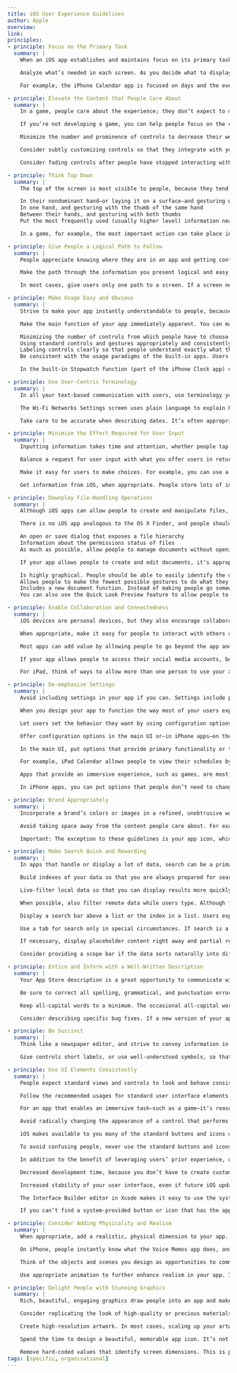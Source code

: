 ```yaml
---
title: iOS User Experience Guidelines
author: Apple
overview:
link:
principles:
- principle: Focus on the Primary Task
  summary: |
    When an iOS app establishes and maintains focus on its primary task, it is satisfying and enjoyable to use. Your app definition statement will help you focus your app on its primary task (to learn more about this statement, see “Create an App Definition Statement”). To maintain that focus, you need to determine what’s most important in each context or screen.

    Analyze what’s needed in each screen. As you decide what to display in each screen always ask yourself, Is this critical information or functionality users need right now? If your answer is no, decide whether the information or functionality might be critical in a different context, or if it’s not that important after all.

    For example, the iPhone Calendar app is focused on days and the events that occur on them. Users can use the clearly labeled buttons to highlight the current day, select a viewing option, and add events.

- principle: Elevate the Content that People Care About
  summary: |
    In a game, people care about the experience; they don’t expect to manage, consume, or create content. If you’re developing a game, you elevate content by enhancing the experience with a satisfying story, beautiful graphics, and responsive gameplay.

    If you’re not developing a game, you can help people focus on the content by designing your UI as a subtle frame for the information they’re interested in. Here are some ways you can do this:

    Minimize the number and prominence of controls to decrease their weight in the UI. Photos does this by placing a few unobtrusive controls on translucent bars.

    Consider subtly customizing controls so that they integrate with your app’s graphical style. In this way, controls are discoverable and comprehensible, without being conspicuous.

    Consider fading controls after people have stopped interacting with them for a little while, and redisplaying them when people tap the screen. Sometimes you may want to fade the rest of your app UI, too. This is especially appropriate in apps that enable an immersive experience, because it gives even more of the screen space to the content people want to see. For example, Photos fades the controls and bars after a few moments of noninteraction, which encourages people to immerse themselves in the content. When people want to perform a task with their photos, a single tap anywhere on the screen redisplays the controls.

- principle: Think Top Down
  summary: |
    The top of the screen is most visible to people, because they tend to interact with the device by holding the device in the following ways:

    In their nondominant hand—or laying it on a surface—and gesturing with a finger of the dominant hand
    In one hand, and gesturing with the thumb of the same hand
    Between their hands, and gesturing with both thumbs
    Put the most frequently used (usually higher level) information near the top, where it is most visible and easy to reach. As the user scans the screen from top to bottom, the information displayed should progress from general to specific and from high level to low level.

    In a game, for example, the most important action can take place in the top half of the screen. This leaves the bottom half of the screen for supplementary information and for controls users can tap without obscuring their view.

- principle: Give People a Logical Path to Follow
  summary: |
    People appreciate knowing where they are in an app and getting confirmation that they’re on the right path.

    Make the path through the information you present logical and easy for users to predict. In addition, be sure to provide markers—such as back buttons—that users can use to find out where they are and how to retrace their steps.

    In most cases, give users only one path to a screen. If a screen needs to be accessible in different circumstances, consider using a modal view that can appear in different contexts.

- principle: Make Usage Easy and Obvious
  summary: |
    Strive to make your app instantly understandable to people, because you can’t assume that they have the time—or can spare the attention—to figure out how it works.

    Make the main function of your app immediately apparent. You can make it so by:

    Minimizing the number of controls from which people have to choose
    Using standard controls and gestures appropriately and consistently so that they behave the way people expect
    Labeling controls clearly so that people understand exactly what they do
    Be consistent with the usage paradigms of the built-in apps. Users understand how to navigate a hierarchy of screens, edit list contents, and switch among app modes using the tab bar. Make it easy for people to use your app by reinforcing their experience. For example, people understand that the blue button in a toolbar represents the action they’re most likely to take in the current context. If your app displays more than one blue button in a single context, users will have to figure out which one to tap.

    In the built-in Stopwatch function (part of the iPhone Clock app) users can see at a glance which button stops and starts the stopwatch and which button captures lap times.

- principle: Use User-Centric Terminology
  summary: |
    In all your text-based communication with users, use terminology you’re sure they understand. Use what you know about your users to determine whether the words and phrases you plan to use are appropriate. For example, technical jargon is rarely helpful in an app aimed at unsophisticated users, but in an app designed for technically savvy users, it might be appreciated.

    The Wi-Fi Networks Settings screen uses plain language to explain how iOS responds to the user’s preference.

    Take care to be accurate when describing dates. It’s often appropriate to use friendly terms such as “today” and “tomorrow” when you display date information in your UI, but it can be confusing if you don’t account for the user’s current locale. For example, consider an event that starts just before midnight. To users in the same time zone, the event starts today, but to users in an earlier time zone, the same event may have started yesterday.

- principle: Minimize the Effort Required for User Input
  summary: |
    Inputting information takes time and attention, whether people tap controls or use the keyboard. If your app requires a lot of user input before anything useful happens, that input slows people down and can discourage them from using your app.

    Balance a request for user input with what you offer users in return. In other words, strive to provide as much information or functionality as possible for each piece of information people give you. That way, people feel they are making progress and are not being delayed as they move through your app.

    Make it easy for users to make choices. For example, you can use a table view or a picker instead of a text field, because it’s usually easier for people to select an item from a list than to type words.

    Get information from iOS, when appropriate. People store lots of information on their devices. When it makes sense, don’t force people to give you information you can easily find for yourself, such as their contacts or calendar information.

- principle: Downplay File-Handling Operations
  summary: |
    Although iOS apps can allow people to create and manipulate files, this does not mean that people should have an awareness of a file system on an iOS device.

    There is no iOS app analogous to the OS X Finder, and people shouldn’t be asked to interact with files as they do on a computer. In particular, people shouldn’t be faced with anything that encourages them to think about file metadata or locations, such as:

    An open or save dialog that exposes a file hierarchy
    Information about the permissions status of files
    As much as possible, allow people to manage documents without opening iTunes on their computer. Consider using iCloud to help users access their content on all of their devices.

    If your app allows people to create and edit documents, it’s appropriate to provide some sort of document picker that allows them to open an existing document or create a new one. Ideally, such a document picker:

    Is highly graphical. People should be able to easily identify the document they want by looking at visual representations of the documents onscreen.
    Allows people to make the fewest possible gestures to do what they want. For example, people might scroll horizontally through a carousel of existing documents and open the desired one with a tap.
    Includes a new document function. Instead of making people go somewhere else to create a new document, a document picker can allow them to tap a placeholder image to create a new document.
    You can also use the Quick Look Preview feature to allow people to preview documents within your app, even if your app can’t open them.

- principle: Enable Collaboration and Connectedness
  summary: |
    iOS devices are personal devices, but they also encourage collaboration and sharing with others. Enhance your app by helping people collaborate and connect with others.

    When appropriate, make it easy for people to interact with others and share things like their location, opinions, and high scores. People generally expect to be able to share information that’s important to them.

    Most apps can add value by allowing people to go beyond the app and share data with other tools they use. For example, an iOS app can act as a mobile complement to a computer app. Or, an iPad app might allow its users to communicate with the users of the iPhone version of the app.

    If your app allows people to access their social media accounts, be sure to take advantage of the Social framework APIs so that you can avoid asking users to sign in multiple times on the same device.

    For iPad, think of ways to allow more than one person to use your app on the same device. For example, two people might be able to play a game on opposing sides of an onscreen board. Or a band app might allow different people to play different instruments together on a single device.

- principle: De-emphasize Settings
  summary: |
    Avoid including settings in your app if you can. Settings include preferred app behaviors and information that people rarely want to change. Users can’t open the Settings app without first switching away from your app, and you don’t want to encourage this action.

    When you design your app to function the way most of your users expect, you decrease the need for settings. If you need information about the user, query the system for it instead of asking users to provide it.

    Let users set the behavior they want by using configuration options in your app. Configuration options let your app react dynamically to changes, because people don’t have to leave your app to set them.

    Offer configuration options in the main UI or—in iPhone apps—on the back of a view. To decide which location  makes sense, determine whether the options represent a primary task and how often people might want to set them.

    In the main UI, put options that provide primary functionality or that people want to change frequently.

    For example, iPad Calendar allows people to view their schedules by day, week, or month. These configuration options are offered in the main UI because viewing different perspectives of a calendar is a primary function of the app and people are likely to change their focus frequently.

    Apps that provide an immersive experience, such as games, are most likely to provide configuration options within the app, because users tend to change aspects of the experience frequently.

    In iPhone apps, you can put options that people don’t need to change frequently on the back of a view. For example, the primary function of Weather is to display a city’s current conditions and 6-day forecast. Although it’s important to be able to choose whether temperatures are displayed in Celsius or Fahrenheit, people aren’t likely to change this option very often. Therefore it makes sense to put the temperature-scale option on the back of the Weather view, where it’s conveniently available, but not obtrusive.

- principle: Brand Appropriately
  summary: |
    Incorporate a brand’s colors or images in a refined, unobtrusive way. Branding is most effective when it’s subtle and understated. People use your app to get things done or to be entertained; they don’t want to feel as if they’re being forced to watch an advertisement. For the best user experience, you want to quietly remind users of your identity.

    Avoid taking space away from the content people care about. For example, displaying a second, persistent bar at the top of the screen that does nothing but display branding assets means that there’s less room for content. Consider other, less intrusive ways to display pervasive branding, such as subtly customizing the background of a screen.

    Important: The exception to these guidelines is your app icon, which should be completely focused on your brand. Because users see your app icon frequently, it’s important to spend time designing an icon that balances eye-appeal with brand recognition.

- principle: Make Search Quick and Rewarding
  summary: |
    In apps that handle or display a lot of data, search can be a primary function. If you need to provide search in your app, follow these guidelines to ensure that it performs well.

    Build indexes of your data so that you are always prepared for search. Don't wait until the user initiates a search to do this, because you can't afford to create a negative first impression of the search experience in your app.

    Live-filter local data so that you can display results more quickly. It’s best when you can begin filtering as soon as users begin typing, and narrow the results as they continue typing. Although live-filtering data usually produces a superior user experience, it’s not always practical. When live filtering is impractical, you can begin the search process after the user taps the Search button in the keyboard. If you do this, be sure to provide feedback on the search’s progress so users know that the process has not stalled.

    When possible, also filter remote data while users type. Although filtering users’ typing can result in a better search experience, be sure to inform them and give them an opportunity to opt out if the response time is likely to delay the results by more than a second or two.

    Display a search bar above a list or the index in a list. Users expect to find a search bar in this position, because they're accustomed to the search bar in Contacts and other apps. Putting the search bar in this location means that it stays out of users’ way when they're scrolling through the list or using the index, but is conveniently available when it's needed.

    Use a tab for search only in special circumstances. If search is a primary function in your app you might want to feature it as a distinct mode. In iTunes, for example, finding and getting music and podcasts is the focus of the app. Users want to search for their favorite songs, artists, or podcasts regardless of the mode they're currently in, so it makes sense to offer a dedicated search tab that's always available.

    If necessary, display placeholder content right away and partial results as they become available. In this way, you give users useful information promptly. In iTunes, for example, users initiate a search for content by tapping the Search button. If the network connection is slow, iTunes first displays the Loading... message along with a spinning activity indicator so users know that search is proceeding. iTunes then displays a results view in which each section is populated with textual results—such as title and genre—and a custom outline of a box. As users scan the items in each section, thumbnail images appear in the box outlines.

    Consider providing a scope bar if the data sorts naturally into different categories. A scope bar allows users to specify locations or rules in a search or to filter objects by specific criteria. It contains up to four scope buttons, each representing a category. For example, Mail provides a scope bar that allows users to focus their search on the From, To, or Subject fields of messages, or broaden the search to include all fields. Providing a scope bar helps users focus their search and can significantly reduce the number of results.

- principle: Entice and Inform with a Well-Written Description
  summary: |
    Your App Store description is a great opportunity to communicate with potential users. In addition to describing your app accurately and highlighting the qualities you think people might appreciate the most, follow these guidelines:

    Be sure to correct all spelling, grammatical, and punctuation errors. Although such errors don’t bother everyone, in some people they can create a negative impression of your app’s quality.

    Keep all-capital words to a minimum. The occasional all-capital word can draw people’s attention, but capitalizing every letter of every word in a description can make it very difficult to read.

    Consider describing specific bug fixes. If a new version of your app contains bug fixes that customers have been waiting for, it can be a good idea to mention this in your description.

- principle: Be Succinct
  summary: |
    Think like a newspaper editor, and strive to convey information in a condensed, headline style. When your UI text is short and direct, users can absorb it quickly and easily. Identify the most important information, express it concisely, and display it prominently so that people don’t have to read too many words to find what they’re looking for or to figure out what to do next.

    Give controls short labels, or use well-understood symbols, so that people can tell what they do at a glance. When appropriate, use the built-in buttons and icons described in “System-Provided Buttons and Icons” for guidelines on designing your own icons, see “Icons for Navigation Bars, Toolbars, and Tab Bars.”

- principle: Use UI Elements Consistently
  summary: |
    People expect standard views and controls to look and behave consistently across apps.

    Follow the recommended usages for standard user interface elements. In this way, users can depend on their prior experience to help them as they learn to use your app. You also make it easy for your app to look up-to-date and work correctly if iOS changes the look or behavior of these standard views or controls.

    For an app that enables an immersive task—such as a game—it’s reasonable to create completely custom controls. This is because you’re creating a unique environment, and discovering how to control that environment is an experience users expect in such apps.

    Avoid radically changing the appearance of a control that performs a standard action. If you use unfamiliar controls to perform standard actions, users will spend time discovering how to use them and will wonder what, if anything, your controls do that the standard ones do not.

    iOS makes available to you many of the standard buttons and icons used throughout the built-in apps. For example, you can use the same Refresh, Organize, Trash, Reply, and Compose icons that Mail uses on both iPhone and iPad.

    To avoid confusing people, never use the standard buttons and icons to mean something else. Be sure you understand the documented meaning of a standard button or icon; don’t rely on your interpretation of its appearance. To learn more about using system-provided items, see “System-Provided Buttons and Icons.”

    In addition to the benefit of leveraging users’ prior experience, using system-provided buttons and icons imparts two other substantial advantages:

    Decreased development time, because you don’t have to create custom art to represent standard functions.

    Increased stability of your user interface, even if future iOS updates change the appearances of standard   icons. In other words, you can rely on the semantic meaning of a standard icon remaining the same, even if its appearance changes.

    The Interface Builder editor in Xcode makes it easy to use the system-provided buttons and apply system-provided icons to your controls. For guidance, see the appearance-related information in “Edit User Interfaces” in Interface Builder User Guide.

    If you can’t find a system-provided button or icon that has the appropriate meaning for a specific function   in your app, you should design a custom button or icon. For some guidelines to help you do this, see “Icons for Navigation Bars, Toolbars, and Tab Bars.”

- principle: Consider Adding Physicality and Realism
  summary: |
    When appropriate, add a realistic, physical dimension to your app. Sometimes, the more true to life your app looks and behaves, the easier it is for people to understand how it works and the more they enjoy using it. For example, people instantly know how to use the realistic address book that Contacts on iPad portrays.

    On iPhone, people instantly know what the Voice Memos app does, and how to use it, because it presents a beautifully rendered focal image (the microphone) and realistic controls.

    Think of the objects and scenes you design as opportunities to communicate with users and to express the essence of your app. Don’t feel that you must strive for scrupulous accuracy. Often, an amplified or enhanced portrayal of something can seem more real, and convey more meaning, than a faithful likeness.

    Use appropriate animation to further enhance realism in your app. In general, it’s more important to strive for accuracy in movement than in appearance. This is because people accept artistic license in appearance, but they can feel disoriented when they see movement that appears to defy physical laws. As much as possible, make sure your virtual views and controls mimic the behavior of the physical objects and controls they resemble. Convincing animation heightens people’s impression of your app as a tangible, physical realm in which they want to spend time.

- principle: Delight People with Stunning Graphics
  summary: |
    Rich, beautiful, engaging graphics draw people into an app and make the simplest task rewarding. Beautiful  artwork also helps to build your app’s brand in people’s eyes. iOS devices showcase your app’s artwork, so you should consider hiring a professional artist to create first-rate graphics that people will admire.

    Consider replicating the look of high-quality or precious materials. If the effect of wood, leather, or metal is appropriate in your app, take the time to make sure the material looks realistic and valuable. For example, Notes reproduces the look of fine leather and meticulous stitching.

    Create high-resolution artwork. In most cases, scaling up your artwork is not recommended as a long-term solution. Instead, try creating your artwork in a dimension that is larger than you need, so you can add depth and details before scaling it down. This works especially well when the dimension of the original art file is a multiple of the dimension you need. Then, if you also use an appropriate grid size in your image-editing app, you’ll be able to keep the scaled-down art file crisp and reduce the amount of retouching and sharpening you need to do.

    Spend the time to design a beautiful, memorable app icon. It’s not unusual for users to base the decision to download an app on the quality of its app icon. For guidelines on how to create an app icon, see “App Icons.”

    Remove hard-coded values that identify screen dimensions. This is particularly important if you want your app to run on different iOS devices or external displays.
tags: [specific, organisational]
---
```

